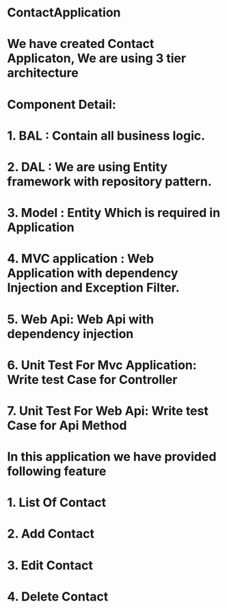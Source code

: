 # ContactApplication
# We have created Contact Applicaton, We are using 3 tier architecture
# Component Detail:
# 1. BAL : Contain all business logic.
# 2. DAL : We are using Entity framework with repository pattern. 
# 3. Model : Entity Which is required in Application
# 4. MVC application : Web Application with dependency  Injection and Exception Filter. 
# 5. Web Api: Web Api with dependency injection 
# 6. Unit Test For Mvc Application: Write test Case for Controller
# 7. Unit Test For Web Api:  Write test Case for Api Method

# In this application we have provided following feature
# 1. List Of Contact
# 2. Add Contact
# 3. Edit Contact
# 4. Delete Contact
